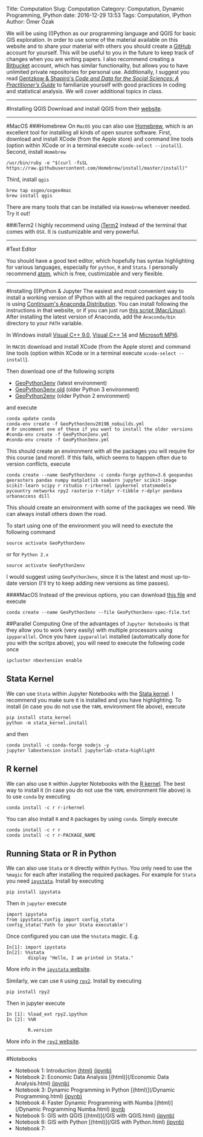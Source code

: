 Title: Computation
Slug: Computation
Category: Computation, Dynamic Programming, IPython
date: 2016-12-29 13:53
Tags: Computation, IPython
Author: Ömer Özak

We will be using (I)Python as our programming language and QGIS for basic GIS exploration. In order to use some of the material available on this website and to share your material with others you should create a [<i class="fa fa-github fa-1x"></i>GitHub](http://github.com/) account for yourself. This will be useful to you in the future to keep track of changes when you are writing papers. I also recommend creating a [<i class="fa fa-bitbucket fa-1x"></i>Bitbucket](https://bitbucket.org/) account, which has similar functionality, but allows you to have unlimited private repositories for personal use. Additionally, I suggest you read [Gentzkow & Shapiro's *Code and Data for the Social Sciences: A Practitioner’s Guide*](https://web.stanford.edu/~gentzkow/research/CodeAndData.pdf) to familiarize yourself with good practices in coding and statistical analysis. We will cover additional topics in class.

---
#Installing QGIS
Download and install QGIS from their [website](https://qgis.org/en/site/forusers/download.html). 

---
#MacOS
###Homebrew
On ``MacOS`` you can also use [Homebrew](https://brew.sh/), which is an excellent tool for installing all kinds of open source software. First, download and install XCode (from the Apple store) and command line tools (option within XCode or in a terminal execute ``xcode-select --install``). Second, install ``Homebrew``

	/usr/bin/ruby -e "$(curl -fsSL https://raw.githubusercontent.com/Homebrew/install/master/install)"
	
Third, install ``qgis``

	brew tap osgeo/osgeo4mac
	brew install qgis

There are many tools that can be installed via ``Homebrew`` whenever needed. Try it out!

###iTerm2
I highly recommend using [iTerm2](https://www.iterm2.com/) instead of the terminal that comes with ``OSX``. It is custumizable and very powerful. 

---
#Text Editor

You should have a good text editor, which hopefully has syntax highlighting for various languages, especially for ``python``, ``R`` and ``Stata``. I personally recommend [atom](https://atom.io/), which is free, custimizable and very flexible.

---
#Installing (I)Python & Jupyter
The easiest and most convenient way to install a working version of IPython with all the required packages and tools is using [Continuum's Anaconda Distribution](https://www.anaconda.com/distribution/). You can install following the instructions in that website, or if you can just run [this script (Mac/Linux)](https://www.dropbox.com/s/6st528ethbkmvv2/CondaInstall.sh?dl=0). After installing the latest version of Anaconda, add the ``Anaconda/bin`` directory to your ``PATH`` variable. 

In Windows install [Visual C++ 9.0](https://www.microsoft.com/en-us/download/details.aspx?id=44266), [Visual C++ 14](https://msdn.microsoft.com/en-us/library/hh567368.aspx) and [Microsoft MPI6](https://www.microsoft.com/en-us/download/details.aspx?id=47259). 

In ``MACOS`` download and install XCode (from the Apple store) and command line tools (option within XCode or in a terminal execute ``xcode-select --install``).

Then download one of the following scripts 

* [GeoPython3env](https://www.dropbox.com/s/d79ahsu3xz4632g/GeoPython3env2019B_nobuilds.yml?dl=0) (latest environment)
* [GeoPython3env old](https://www.dropbox.com/s/38a7mcaziyzmovj/GeoPython3env.yml?dl=0)  (older Python 3 environment)
* [GeoPython2env](https://www.dropbox.com/s/mrr9qwyz7t6s2uu/GeoPython2env.yml?dl=0) (older Python 2 environment)

and execute

    conda update conda
    conda-env create -f GeoPython3env2019B_nobuilds.yml
    # Or uncomment one of these if you want to install the older versions
    #conda-env create -f GeoPython2env.yml
    #conda-env create -f GeoPython3env.yml
    
This should create an environment with all the packages you will require for this course (and more!). If this fails, which seems to happen often due to version conflicts, execute

	conda create --name GeoPython3env -c conda-forge python=3.6 geopandas georasters pandas numpy matplotlib seaborn jupyter scikit-image scikit-learn scipy r rstudio r-irkernel ipykernel statsmodels pycountry networkx rpy2 rasterio r-tidyr r-tibble r-dplyr pandana urbanaccess dill 

This should create an environment with some of the packages we need. We can always install others down the road.

To start using one of the environment you will need to exectute the following command

    source activate GeoPython3env

or for ``Python 2.x``

    source activate GeoPython2env

I would suggest using ``GeoPython3env``, since it is the latest and most up-to-date version (I'll try to keep adding new versions as time passes).

####MacOS
Instead of the previous options, you can download [this file](https://www.dropbox.com/s/8hz368xsh48390i/GeoPython3env-spec-file.txt?dl=0) and execute

	conda create --name GeoPython3env --file GeoPython3env-spec-file.txt

##Parallel Computing
One of the advantages of ``Jupyter Notebooks`` is that they allow you to work (very easily) with multiple processors using ``ipyparallel``. Once you have ``ipyparallel`` installed (automatically done for you with the scritps above), you will need to execute the following code once

    ipcluster nbextension enable

## Stata Kernel
We can use ``Stata`` within Jupyter Notebooks with the [Stata kernel](https://kylebarron.dev/stata_kernel/). I recommend you make sure it is installed and you have highlighting. To install (in case you do not use the ``YAML`` environment file above), execute

	pip install stata_kernel
	python -m stata_kernel.install

and then 

	conda install -c conda-forge nodejs -y
	jupyter labextension install jupyterlab-stata-highlight

## R kernel
We can also use ``R`` within Jupyter Notebooks with the [R kernel](https://irkernel.github.io/). The best way to install it (in case you do not use the ``YAML`` environment file above) is to use ``conda`` by executing

	conda install -c r r-irkernel 

You can also install ``R`` and ``R`` packages by using ``conda``. Simply execute

	conda install -c r r
	conda install -c r r-PACKAGE_NAME

## Running Stata or R in Python
We can also use ``Stata`` or ``R`` directly within ``Python``. You only need to use the ``%magic`` for each after installing the required packages. For example for ``Stata`` you need  [``ipystata``](https://github.com/TiesdeKok/ipystata). Install by executing

	pip install ipystata
	
Then in ``jupyter`` execute

	import ipystata 
	from ipystata.config import config_stata
	config_stata('Path to your Stata executable')  

Once configured you can use the ``%%stata`` magic. E.g.

	In[1]: import ipystata  
	In[2]: %%stata  
   		    display "Hello, I am printed in Stata."  
	

More info in the [``ipystata`` website](https://github.com/TiesdeKok/ipystata).

Similarly, we can use ``R`` using [``rpy2``](https://rpy2.bitbucket.io/). Install by executing

	pip install rpy2
	
Then in jupyter execute

	In [1]: %load_ext rpy2.ipython
	In [2]: %%R

			R.version

More info in the [``rpy2`` website](https://rpy2.bitbucket.io/).

---
#Notebooks

* Notebook 1: Introduction [(html)](/IntroPython.html) [(ipynb)]()
* Notebook 2: Economic Data Analysis [(html)](/Economic Data Analysis.html) [(ipynb)]()
* Notebook 3: Dynamic Programming in Python [(html)](/Dynamic Programming.html) [(ipynb)]()
* Notebook 4: Faster Dynamic Programming with Numba [(html)](/Dynamic Programming Numba.html) [ipynb]()
* Notebook 5: GIS with QGIS [(html)](/GIS with QGIS.html) [(ipynb)]()
* Notebook 6: GIS with Python [(html)](/GIS with Python.html) [(ipynb)]()
* Notebook 7: 
